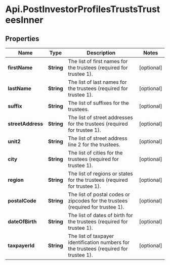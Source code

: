 # Api.PostInvestorProfilesTrustsTrusteesInner

## Properties

Name | Type | Description | Notes
------------ | ------------- | ------------- | -------------
**firstName** | **String** | The list of first names for the trustees (required for trustee 1). | [optional] 
**lastName** | **String** | The list of last names for the trustees (required for trustee 1). | [optional] 
**suffix** | **String** | The list of suffixes for the trustees. | [optional] 
**streetAddress** | **String** | The list of street addresses for the trustees (required for trustee 1). | [optional] 
**unit2** | **String** | The list of street address line 2 for the trustees. | [optional] 
**city** | **String** | The list of cities for the trustees (required for trustee 1). | [optional] 
**region** | **String** | The list of regions or states for the trustees (required for trustee 1). | [optional] 
**postalCode** | **String** | The list of postal codes or zipcodes for the trustees (required for trustee 1). | [optional] 
**dateOfBirth** | **String** | The list of dates of birth for the trustees (required for trustee 1). | [optional] 
**taxpayerId** | **String** | The list of taxpayer identification numbers for the trustees (required for trustee 1). | [optional] 


